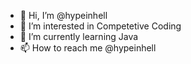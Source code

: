 - 👋 Hi, I’m @hypeinhell
- 👀 I’m interested in Competetive Coding
- 🌱 I’m currently learning Java
- 📫 How to reach me @hypeinhell

<!---
hypeinhell/hypeinhell is a ✨ special ✨ repository because its `README.md` (this file) appears on your GitHub profile.
You can click the Preview link to take a look at your changes.
--->
